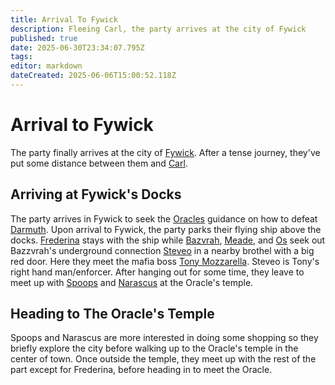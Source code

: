 ```yaml
---
title: Arrival To Fywick
description: Fleeing Carl, the party arrives at the city of Fywick
published: true
date: 2025-06-30T23:34:07.795Z
tags: 
editor: markdown
dateCreated: 2025-06-06T15:00:52.118Z
---
```


# Arrival to Fywick
The party finally arrives at the city of [Fywick](/locations/Mardun/Fywick). After a tense journey, they've put some distance between them and [Carl](/characters/carl).


## Arriving at Fywick's Docks
The party arrives in Fywick to seek the [Oracles](/characters/oracle-of-fywick) guidance on how to defeat [Darmuth](/characters/Darmuth). Upon arrival to Fywick, the party parks their flying ship above the docks. [Frederina](/characters/Frederina) stays with the ship while [Bazvrah](/characters/Bazvrah), [Meade](/characters/meade), and [Os](/characters/os) seek out Bazzvrah's underground connection [Steveo](/characters/steveo) in a nearby brothel with a big red door. Here they meet the mafia boss [Tony Mozzarella](/characters/Tony-Mozzarella). Steveo is Tony's right hand man/enforcer. After hanging out for some time, they leave to meet up with [Spoops](/characters/spoops) and [Narascus](/characters/Narascus) at the Oracle's temple.

## Heading to The Oracle's Temple
Spoops and Narascus are more interested in doing some shopping so they briefly explore the city before walking up to the Oracle's temple in the center of town. Once outside the temple, they meet up with the rest of the part except for Frederina, before heading in to meet the Oracle.



